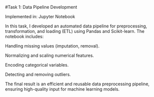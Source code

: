 #Task 1: Data Pipeline Development

Implemented in: Jupyter Notebook

In this task, I developed an automated data pipeline for preprocessing, transformation, and loading (ETL) using Pandas and Scikit-learn. The notebook includes:

Handling missing values (imputation, removal).

Normalizing and scaling numerical features.

Encoding categorical variables.

Detecting and removing outliers.


The final result is an efficient and reusable data preprocessing pipeline, ensuring high-quality input for machine learning models.
